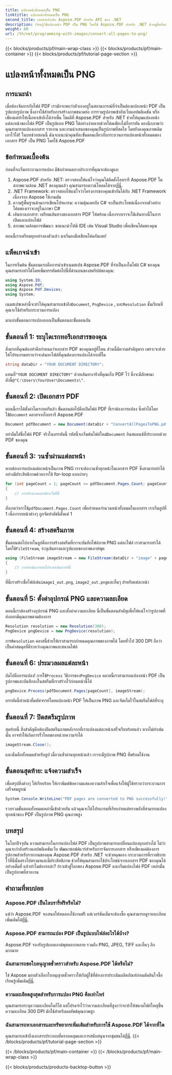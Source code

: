 ```yaml
---
title: แปลงหน้าทั้งหมดเป็น PNG
linktitle: แปลงหน้าทั้งหมดเป็น PNG
second_title: เอกสารอ้างอิง Aspose.PDF สำหรับ API ของ .NET
description: เรียนรู้วิธีแปลงหน้า PDF เป็น PNG โดยใช้ Aspose.PDF สำหรับ .NET ด้วยคู่มือทีละขั้นตอนนี้ เหมาะสำหรับนักพัฒนาและผู้ที่ชื่นชอบ
weight: 60
url: /th/net/programming-with-images/convert-all-pages-to-png/
---
```


{{< blocks/products/pf/main-wrap-class >}}
{{< blocks/products/pf/main-container >}}
{{< blocks/products/pf/tutorial-page-section >}}

# แปลงหน้าทั้งหมดเป็น PNG

## การแนะนำ

เมื่อต้องจัดการกับไฟล์ PDF เรามักจะพบว่าตัวเองอยู่ในสถานการณ์ที่จำเป็นต้องแปลงหน้า PDF เป็นรูปแบบรูปภาพ ซึ่งอาจใช้สำหรับการสร้างภาพขนาดย่อ การรวมรูปภาพเข้ากับเว็บแอปพลิเคชัน หรือเพียงแค่ทำให้เนื้อหาเข้าถึงได้ง่ายขึ้น โชคดีที่ Aspose.PDF สำหรับ .NET ช่วยให้คุณแปลงหน้าแต่ละหน้าของไฟล์ PDF เป็นรูปแบบ PNG ได้อย่างง่ายดายด้วยโค้ดเพียงไม่กี่บรรทัด ลองนึกภาพว่าคุณสามารถแปลงเอกสาร รายงาน และงานนำเสนอของคุณเป็นรูปภาพที่สดใส โดยยังคงคุณภาพเดิมเอาไว้ได้! ในบทช่วยสอนนี้ ฉันจะแนะนำคุณทีละขั้นตอนเกี่ยวกับกระบวนการแปลงหน้าทั้งหมดของเอกสาร PDF เป็น PNG โดยใช้ Aspose.PDF 

## ข้อกำหนดเบื้องต้น

ก่อนที่จะเริ่มกระบวนการแปลง มีข้อกำหนดบางประการที่คุณจะต้องดูแล:

1. Aspose.PDF สำหรับ .NET: ตรวจสอบให้แน่ใจว่าคุณได้ติดตั้งไลบรารี Aspose.PDF ในสภาพแวดล้อม .NET ของคุณแล้ว คุณสามารถดาวน์โหลดได้จาก[ที่นี่](https://releases.aspose.com/pdf/net/).
2. .NET Framework: ตรวจสอบให้แน่ใจว่าโครงการของคุณเข้ากันได้กับ .NET Framework เนื่องจาก Aspose ใช้งานมัน
3. ความรู้พื้นฐานด้านการเขียนโปรแกรม: ความคุ้นเคยกับ C# จะเป็นประโยชน์เนื่องจากตัวอย่างโค้ดของเราจะอยู่ในภาษา C#
4. เส้นทางเอกสาร: เตรียมเส้นทางของเอกสาร PDF ให้พร้อม เนื่องจากเราจะใช้เส้นทางนี้ในการเปิดและแปลงไฟล์
5. สภาพแวดล้อมการพัฒนา: ขอแนะนำให้มี IDE เช่น Visual Studio เพื่อเขียนโค้ดของคุณ 

ตอนนี้เราเตรียมทุกอย่างลงตัวแล้ว มาเริ่มลงมือเขียนโค้ดกันเลย!

## แพ็คเกจนำเข้า

ในการเริ่มต้น ขั้นตอนแรกคือการนำเข้าเนมสเปซ Aspose.PDF ที่จำเป็นลงในไฟล์ C# ของคุณ คุณสามารถทำได้โดยเพิ่มบรรทัดต่อไปนี้ที่ด้านบนของสคริปต์ของคุณ:

```csharp
using System.IO;
using Aspose.Pdf;
using Aspose.Pdf.Devices;
using System;
```

 เนมสเปซเหล่านี้จะทำให้คุณสามารถเข้าถึง`Document`, `PngDevice` , และ`Resolution` ชั้นเรียนที่คุณจะใช้สำหรับกระบวนการแปลง

มาแบ่งขั้นตอนการแปลงออกเป็นขั้นตอนละขั้นตอนกัน

## ขั้นตอนที่ 1: ระบุไดเรกทอรีเอกสารของคุณ

สิ่งแรกที่คุณต้องทำคือกำหนดว่าเอกสาร PDF ของคุณอยู่ที่ไหน ส่วนนี้มีความสำคัญมาก เพราะจะช่วยให้โปรแกรมทราบว่าจะค้นหาไฟล์ที่คุณต้องการแปลงได้จากที่ใด

```csharp
string dataDir = "YOUR DOCUMENT DIRECTORY";
```

 แทนที่`"YOUR DOCUMENT DIRECTORY"` ด้วยเส้นทางจริงที่คุณเก็บ PDF ไว้ ซึ่งจะมีลักษณะดังนี้`@"C:\Users\YourUser\Documents\"`.

## ขั้นตอนที่ 2: เปิดเอกสาร PDF

 ตอนนี้เราได้ตั้งค่าไดเรกทอรีแล้ว ขั้นตอนต่อไปคือเปิดไฟล์ PDF ที่เราต้องการแปลง ซึ่งทำได้โดยใช้`Document` คลาสจากไลบรารี Aspose.PDF

```csharp
Document pdfDocument = new Document(dataDir + "ConvertAllPagesToPNG.pdf");
```

 อย่าลืมใส่ชื่อไฟล์ PDF จริงในบรรทัดนี้ รหัสนี้จะเริ่มต้นไฟล์ใหม่`Document` อินสแตนซ์ที่ประกอบด้วย PDF ของคุณ

## ขั้นตอนที่ 3: วนซ้ำผ่านแต่ละหน้า

หากต้องการแปลงแต่ละหน้าเป็นภาพ PNG เราจะต้องวนซ้ำทุกหน้าในเอกสาร PDF ซึ่งสามารถทำได้อย่างมีประสิทธิภาพด้วยการใช้ for-loop แบบง่ายๆ

```csharp
for (int pageCount = 1; pageCount <= pdfDocument.Pages.Count; pageCount++)
{
    // การประมวลผลรหัสจะไปที่นี่
}
```

 สังเกตว่าเราใช้`pdfDocument.Pages.Count` เพื่อกำหนดจำนวนหน้าทั้งหมดในเอกสาร เราเริ่มลูปที่ 1 เนื่องจากหน้าต่างๆ ถูกจัดทำดัชนีตั้งแต่ 1

## ขั้นตอนที่ 4: สร้างสตรีมภาพ

ขั้นตอนต่อไปภายในลูปคือการสร้างสตรีมที่เราจะบันทึกไฟล์ภาพ PNG แต่ละไฟล์ เราสามารถทำได้โดยใช้`FileStream`, ระบุเส้นทางและรูปแบบของภาพเอาท์พุต

```csharp
using (FileStream imageStream = new FileStream(dataDir + "image" + pageCount + "_out.png", FileMode.Create))
{
    // การดำเนินการต่อไปจะดำเนินการที่นี่
}
```

 ที่นี่เราสร้างชื่อไฟล์เช่น`image1_out.png`, `image2_out.png`และอื่นๆ สำหรับแต่ละหน้า

## ขั้นตอนที่ 5: ตั้งค่าอุปกรณ์ PNG และความละเอียด

ตอนนี้เราต้องสร้างอุปกรณ์ PNG และตั้งค่าความละเอียด นี่เป็นขั้นตอนสำคัญเพื่อให้แน่ใจว่ารูปภาพที่ส่งออกมีคุณภาพตามต้องการ

```csharp
Resolution resolution = new Resolution(300);
PngDevice pngDevice = new PngDevice(resolution);
```

 การ`Resolution` คลาสนี้ช่วยให้เราสามารถกำหนดคุณภาพของภาพได้ โดยทั่วไป 300 DPI ถือว่าเป็นค่าสมดุลที่ดีระหว่างคุณภาพและขนาดไฟล์

## ขั้นตอนที่ 6: ประมวลผลแต่ละหน้า

 ถัดไปคือการแปลง! การใช้`Process` วิธีการของ`PngDevice` คลาสนี้เราสามารถแปลงหน้า PDF เป็นรูปภาพและบันทึกลงในสตรีมที่เราสร้างไว้ก่อนหน้านี้ได้

```csharp
pngDevice.Process(pdfDocument.Pages[pageCount], imageStream);
```

บรรทัดนี้ทำหน้าที่มหัศจรรย์โดยแปลงหน้า PDF ให้เป็นภาพ PNG และจัดเก็บไว้ในสตรีมไฟล์ที่ระบุ

## ขั้นตอนที่ 7: ปิดสตรีมรูปภาพ

สุดท้ายนี้ สิ่งสำคัญคือต้องปิดสตรีมภาพหลังจากที่เราแปลงแต่ละหน้าเสร็จเรียบร้อยแล้ว หากไม่ทำเช่นนั้น อาจทำให้เกิดการรั่วไหลของหน่วยความจำได้

```csharp
imageStream.Close();
```

และนั่นคือทั้งหมดสำหรับลูป เมื่อวนซ้ำผ่านทุกหน้าแล้ว เราจะมีรูปภาพ PNG ที่พร้อมใช้งาน

## ขั้นตอนสุดท้าย: แจ้งความสำเร็จ

เพื่อสรุปสิ่งต่างๆ ให้เรียบร้อย ให้เราพิมพ์ข้อความแสดงความสำเร็จเพื่อแจ้งให้ผู้ใช้ทราบว่ากระบวนการเสร็จสมบูรณ์

```csharp
System.Console.WriteLine("PDF pages are converted to PNG successfully!");
```

รวบรวมขั้นตอนทั้งหมดเหล่านี้เข้าด้วยกัน แล้วคุณจะได้โปรแกรมที่เรียบง่ายแต่ทรงพลังที่สามารถแปลงทุกหน้าของ PDF เป็นรูปภาพ PNG คุณภาพสูง

## บทสรุป

ในโลกปัจจุบัน ความสามารถในการแปลงไฟล์ PDF เป็นรูปภาพสามารถเปลี่ยนแปลงทุกอย่างได้ ไม่ว่าคุณจะกำลังสร้างแอปพลิเคชันเว็บ พัฒนาซอฟต์แวร์สำหรับการจัดการเอกสาร หรือเพียงแค่ต้องการรูปภาพสำหรับรายงานของคุณ Aspose.PDF สำหรับ .NET จะช่วยคุณเอง กระบวนการที่เราอธิบายไว้ที่นี่นั้นตรงไปตรงมาและมีประสิทธิภาพ ช่วยให้คุณสามารถใช้ประโยชน์จากเอกสาร PDF ของคุณได้อย่างเต็มที่ แล้วทำไมต้องรอล่ะ? ก้าวเข้าสู่โลกของ Aspose.PDF และเริ่มแปลงไฟล์ PDF เหล่านั้นเป็นรูปภาพที่สวยงาม

## คำถามที่พบบ่อย

### Aspose.PDF เป็นไลบรารี่ฟรีหรือไม่?
 แม้ว่า Aspose.PDF จะเสนอให้ทดลองใช้งานฟรี แต่เวอร์ชันเต็มจะต้องซื้อ คุณสามารถดูรายละเอียดเพิ่มเติมได้[ที่นี่](https://purchase.aspose.com/buy).

### Aspose.PDF สามารถแปลง PDF เป็นรูปแบบไฟล์อะไรได้บ้าง?
Aspose.PDF รองรับรูปแบบเอาต์พุตหลากหลาย รวมถึง PNG, JPEG, TIFF และอื่นๆ อีกมากมาย

### ฉันสามารถขอใบอนุญาตชั่วคราวสำหรับ Aspose.PDF ได้หรือไม่?
 ใช่ Aspose มอบตัวเลือกใบอนุญาตชั่วคราวให้กับผู้ใช้ที่ต้องการประเมินผลิตภัณฑ์ก่อนตัดสินใจซื้อ เรียนรู้เพิ่มเติม[ที่นี่](https://purchase.aspose.com/temporary-license/).

### ความละเอียดสูงสุดสำหรับการแปลง PNG คือเท่าไหร่
คุณสามารถระบุความละเอียดใดก็ได้ แต่โปรดจำไว้ว่าความละเอียดที่สูงกว่าจะทำให้ขนาดไฟล์ใหญ่ขึ้น ความละเอียด 300 DPI มักใช้สำหรับผลลัพธ์คุณภาพสูง

### ฉันสามารถหาเอกสารและทรัพยากรเพิ่มเติมสำหรับการใช้ Aspose.PDF ได้จากที่ใด
 คุณสามารถเข้าถึงเอกสารประกอบที่ครอบคลุมและการสนับสนุนจากชุมชนได้[ที่นี่](https://reference.aspose.com/pdf/net/).
{{< /blocks/products/pf/tutorial-page-section >}}

{{< /blocks/products/pf/main-container >}}
{{< /blocks/products/pf/main-wrap-class >}}

{{< blocks/products/products-backtop-button >}}
